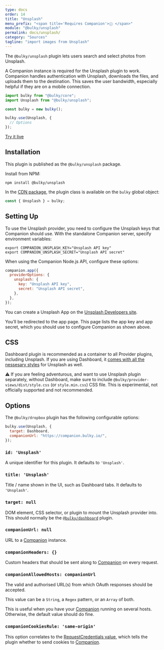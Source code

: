 ```yaml
---
type: docs
order: 14
title: "Unsplash"
menu_prefix: "<span title='Requires Companion'>ⓒ </span>"
module: "@bulky/unsplash"
permalink: docs/unsplash/
category: "Sources"
tagline: "import images from Unsplash"
---
```


The `@bulky/unsplash` plugin lets users search and select photos from Unsplash.

A Companion instance is required for the Unsplash plugin to work. Companion handles authentication with Unsplash, downloads the files, and uploads them to the destination. This saves the user bandwidth, especially helpful if they are on a mobile connection.

```js
import bulky from "@bulky/core";
import Unsplash from "@bulky/unsplash";

const bulky = new bulky();

bulky.use(Unsplash, {
  // Options
});
```

<a class="TryButton" href="/examples/dashboard/">Try it live</a>

## Installation

This plugin is published as the `@bulky/unsplash` package.

Install from NPM:

```shell
npm install @bulky/unsplash
```

In the [CDN package](/docs/#With-a-script-tag), the plugin class is available on the `bulky` global object:

```js
const { Unsplash } = bulky;
```

## Setting Up

To use the Unsplash provider, you need to configure the Unsplash keys that Companion should use. With the standalone Companion server, specify environment variables:

```shell
export COMPANION_UNSPLASH_KEY="Unsplash API key"
export COMPANION_UNSPLASH_SECRET="Unsplash API secret"
```

When using the Companion Node.js API, configure these options:

```js
companion.app({
  providerOptions: {
    unsplash: {
      key: "Unsplash API key",
      secret: "Unsplash API secret",
    },
  },
});
```

You can create a Unsplash App on the [Unsplash Developers site](https://unsplash.com/developers).

You’ll be redirected to the app page. This page lists the app key and app secret, which you should use to configure Companion as shown above.

## CSS

Dashboard plugin is recommended as a container to all Provider plugins, including Unsplash. If you are using Dashboard, it [comes with all the nessesary styles](/docs/dashboard/#CSS) for Unsplash as well.

⚠️ If you are feeling adventurous, and want to use Unsplash plugin separately, without Dashboard, make sure to include `@bulky/provider-views/dist/style.css` (or `style.min.css`) CSS file. This is experimental, not officially supported and not recommended.

## Options

The `@bulky/dropbox` plugin has the following configurable options:

```js
bulky.use(Unsplash, {
  target: Dashboard,
  companionUrl: "https://companion.bulky.io/",
});
```

### `id: 'Unsplash'`

A unique identifier for this plugin. It defaults to `'Unsplash'`.

### `title: 'Unsplash'`

Title / name shown in the UI, such as Dashboard tabs. It defaults to `'Unsplash'`.

### `target: null`

DOM element, CSS selector, or plugin to mount the Unsplash provider into. This should normally be the [`@bulky/dashboard`](/docs/dashboard) plugin.

### `companionUrl: null`

URL to a [Companion](/docs/companion) instance.

### `companionHeaders: {}`

Custom headers that should be sent along to [Companion](/docs/companion) on every request.

### `companionAllowedHosts: companionUrl`

The valid and authorised URL(s) from which OAuth responses should be accepted.

This value can be a `String`, a `Regex` pattern, or an `Array` of both.

This is useful when you have your [Companion](/docs/companion) running on several hosts. Otherwise, the default value should do fine.

### `companionCookiesRule: 'same-origin'`

This option correlates to the [RequestCredentials value](https://developer.mozilla.org/en-US/docs/Web/API/Request/credentials), which tells the plugin whether to send cookies to [Companion](/docs/companion).
